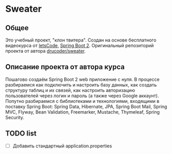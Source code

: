 # Sweater

## Общее

Это учебный проект, "клон твитера". Создан на основе бесплатного видеокурса от [letsCode], [Spring Boot 2]. Оригинальный репозиторий проекта от автора [drucoder/sweater]. 

## Описание проекта от автора курса

Пошагово создаём Spring Boot 2 web приложение с нуля. В процессе разбираемся как подключить и настроить базу данных, как создать структуру таблиц и их связей, как настроить авторизацию пользователей через логин и пароль (а также через Google аккаунт). Попутно разбираемся с библиотеками и технологиями, входящими в поставку Spring Boot: Spring Data, Hibernate, JPA, Spring Boot Mail, Spring MVC, Flyway, Bean Validation, Freemarker, Mustache, Thymeleaf, Spring Security.

## TODO list

* [ ] Добавить стандартный application.properties

<!-- Ресурсы: -->
[letsCode]: https://www.youtube.com/channel/UC1g3kT0ZcSXt4_ZyJOshKJQ
[Spring Boot 2]: https://www.youtube.com/playlist?list=PLU2ftbIeotGpAYRP9Iv2KLIwK36-o_qYk 
[drucoder/sweater]: https://github.com/drucoder/sweater